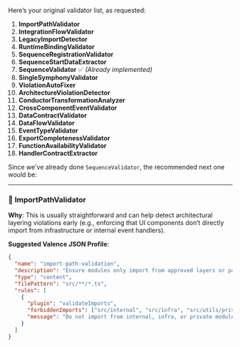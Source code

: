 Here’s your original validator list, as requested:

1. **ImportPathValidator**
2. **IntegrationFlowValidator**
3. **LegacyImportDetector**
4. **RuntimeBindingValidator**
5. **SequenceRegistrationValidator**
6. **SequenceStartDataExtractor**
7. **SequenceValidator** ✅ *(Already implemented)*
8. **SingleSymphonyValidator**
9. **ViolationAutoFixer**
10. **ArchitectureViolationDetector**
11. **ConductorTransformationAnalyzer**
12. **CrossComponentEventValidator**
13. **DataContractValidator**
14. **DataFlowValidator**
15. **EventTypeValidator**
16. **ExportCompletenessValidator**
17. **FunctionAvailabilityValidator**
18. **HandlerContractExtractor**

Since we've already done `SequenceValidator`, the recommended next one would be:

---

### 🔧 **ImportPathValidator**

**Why**: This is usually straightforward and can help detect architectural layering violations early (e.g., enforcing that UI components don’t directly import from infrastructure or internal event handlers).

**Suggested Valence JSON Profile**:

```json
{
  "name": "import-path-validation",
  "description": "Ensure modules only import from approved layers or packages.",
  "type": "content",
  "filePattern": "src/**/*.ts",
  "rules": [
    {
      "plugin": "validateImports",
      "forbiddenImports": ["src/internal", "src/infra", "src/utils/private"],
      "message": "Do not import from internal, infra, or private modules"
    }
  ]
}
```
